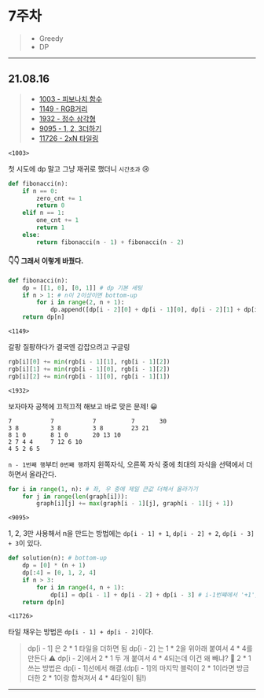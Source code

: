 # 7주차

> - Greedy
> - DP

---

## 21.08.16

> - [1003 - 피보나치 함수](https://www.acmicpc.net/problem/1003)
> - [1149 - RGB거리](https://www.acmicpc.net/problem/1149)
> - [1932 - 정수 삼각형](https://www.acmicpc.net/problem/1932)
> - [9095 - 1, 2, 3더하기](https://www.acmicpc.net/problem/9095)
> - [11726 - 2xN 타일링](https://www.acmicpc.net/problem/11726)

`<1003>`

첫 시도에 dp 말고 그냥 재귀로 했더니 `시간초과` 😢

```python
def fibonacci(n):
    if n == 0:
        zero_cnt += 1
        return 0
    elif n == 1:
        one_cnt += 1
        return 1
    else:
        return fibonacci(n - 1) + fibonacci(n - 2)
```

#### 👇👇 그래서 이렇게 바꿨다.

```python
def fibonacci(n):
    dp = [[1, 0], [0, 1]] # dp 기본 세팅
    if n > 1: # n이 2이상이면 bottom-up
        for i in range(2, n + 1):
            dp.append([dp[i - 2][0] + dp[i - 1][0], dp[i - 2][1] + dp[i - 1][1]]) # 행렬 덧셈 (dp[i - 2] + dp[ i - 1])
    return dp[n]
```

`<1149>`

갈팡 질팡하다가 결국엔 감잡으려고 구글링

```python
rgb[i][0] += min(rgb[i - 1][1], rgb[i - 1][2])
rgb[i][1] += min(rgb[i - 1][0], rgb[i - 1][2])
rgb[i][2] += min(rgb[i - 1][0], rgb[i - 1][1])
```

`<1932>`

보자마자 공책에 끄적끄적 해보고 바로 맞은 문제! 😀

```
7           7           7          7       30
3 8         3 8         3 8        23 21
8 1 0       8 1 0       20 13 10
2 7 4 4     7 12 6 10
4 5 2 6 5
```

`n - 1번째 행`부터 `0번째 행`까지 왼쪽자식, 오른쪽 자식 중에 최대의 자식을 선택에서 더하면서 올라간다.

```python
for i in range(1, n): # 좌, 우 중에 제일 큰값 더해서 올라가기
    for j in range(len(graph[i])):
        graph[i][j] += max(graph[i - 1][j], graph[i - 1][j + 1])
```

`<9095>`

1, 2, 3만 사용해서 n을 만드는 방법에는 `dp[i - 1] + 1`, `dp[i - 2] + 2`, `dp[i - 3] + 3`이 있다.

```python
def solution(n): # bottom-up
    dp = [0] * (n + 1)
    dp[:4] = [0, 1, 2, 4]
    if n > 3:
        for i in range(4, n + 1):
            dp[i] = dp[i - 1] + dp[i - 2] + dp[i - 3] # i-1번쨰에서 '+1', i-2번째에서 '+2', i-3번째에서 '+3'
    return dp[n]
```

`<11726>`

타일 채우는 방법은 `dp[i - 1] + dp[i - 2]`이다.

> dp[i - 1] 은 2 \* 1 타일을 더하면 됨
> dp[i - 2] 는 1 \* 2을 위아래 붙여서 4 \* 4를 만든다
> ⚠️ dp[i - 2]에서 2 \* 1 두 개 붙여서 4 \* 4되는데 이건 왜 빼냐?
> 🔆 2 \* 1 쓰는 방법은 dp[i - 1]선에서 해결.(dp[i - 1]의 마지막 블럭이 2 \* 1이라면 방금 더한 2 \* 1이랑 합쳐져서 4 \* 4타일이 됨!)

---
